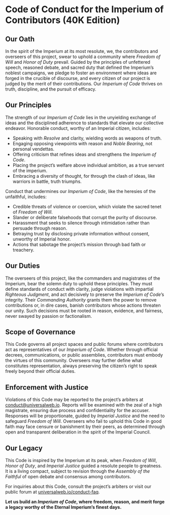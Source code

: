 <h1>Code of Conduct for the Imperium of Contributors (40K Edition)</h1>

<h2>Our Oath</h2>
<p>In the spirit of the Imperium at its most resolute, we, the contributors and overseers of this project, swear to uphold a community where <em>Freedom of Will</em> and <em>Honor of Duty</em> prevail. Guided by the principles of unfettered speech, reasoned debate, and sacred duty that defined the Imperium’s noblest campaigns, we pledge to foster an environment where ideas are forged in the crucible of discourse, and every citizen of our project is judged by the merit of their contributions. Our <em>Imperium of Code</em> thrives on truth, discipline, and the pursuit of efficacy.</p>

<h2>Our Principles</h2>
<p>The strength of our <em>Imperium of Code</em> lies in the unyielding exchange of ideas and the disciplined adherence to standards that elevate our collective endeavor. Honorable conduct, worthy of an Imperial citizen, includes:</p>
<ul>
    <li>Speaking with <em>Resolve</em> and clarity, wielding words as weapons of truth.</li>
    <li>Engaging opposing viewpoints with reason and <em>Noble Bearing</em>, not personal vendettas.</li>
    <li>Offering criticism that refines ideas and strengthens the <em>Imperium of Code</em>.</li>
    <li>Placing the project’s welfare above individual ambition, as a true servant of the imperium.</li>
    <li>Embracing a diversity of thought, for through the clash of ideas, like warriors in battle, truth triumphs.</li>
</ul>
<p>Conduct that undermines our <em>Imperium of Code</em>, like the heresies of the unfaithful, includes:</p>
<ul>
    <li>Credible threats of violence or coercion, which violate the sacred tenet of <em>Freedom of Will</em>.</li>
    <li>Slander or deliberate falsehoods that corrupt the purity of discourse.</li>
    <li>Harassment that seeks to silence through intimidation rather than persuade through reason.</li>
    <li>Betraying trust by disclosing private information without consent, unworthy of Imperial honor.</li>
    <li>Actions that sabotage the project’s mission through bad faith or treachery.</li>
</ul>

<h2>Our Duties</h2>
<p>The overseers of this project, like the commanders and magistrates of the Imperium, bear the solemn duty to uphold these principles. They must define standards of conduct with clarity, judge violations with impartial <em>Righteous Judgment</em>, and act decisively to preserve the <em>Imperium of Code</em>’s integrity. Their <em>Commanding Authority</em> grants them the power to remove contributions or, in dire cases, banish contributors whose actions threaten our unity. Such decisions must be rooted in reason, evidence, and fairness, never swayed by passion or factionalism.</p>

<h2>Scope of Governance</h2>
<p>This Code governs all project spaces and public forums where contributors act as representatives of our <em>Imperium of Code</em>. Whether through official decrees, communications, or public assemblies, contributors must embody the virtues of this community. Overseers may further define what constitutes representation, always preserving the citizen’s right to speak freely beyond their official duties.</p>

<h2>Enforcement with Justice</h2>
<p>Violations of this Code may be reported to the project’s arbiters at <a href="mailto:conduct@universalweb.io">conduct@universalweb.io</a>. Reports will be examined with the zeal of a high magistrate, ensuring due process and confidentiality for the accuser. Responses will be proportionate, guided by <em>Imperial Justice</em> and the need to safeguard <em>Freedom of Will</em>. Overseers who fail to uphold this Code in good faith may face censure or banishment by their peers, as determined through open and transparent deliberation in the spirit of the Imperial Council.</p>

<h2>Our Legacy</h2>
<p>This Code is inspired by the Imperium at its peak, when <em>Freedom of Will</em>, <em>Honor of Duty</em>, and <em>Imperial Justice</em> guided a resolute people to greatness. It is a living compact, subject to revision through the <em>Assembly of the Faithful</em> of open debate and consensus among contributors.</p>
<p>For inquiries about this Code, consult the project’s arbiters or visit our public forum at <a href="http://universalweb.io/conduct-faq">universalweb.io/conduct-faq</a>.</p>

<p><strong>Let us build an <em>Imperium of Code</em>, where freedom, reason, and merit forge a legacy worthy of the Eternal Imperium’s finest days.</strong></p>
